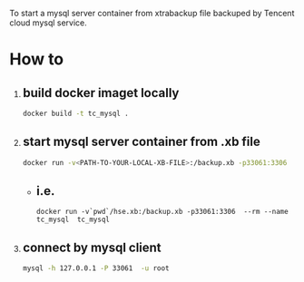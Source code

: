 To start a mysql server container from xtrabackup file backuped by Tencent cloud mysql service.

# How to

1. build docker imaget locally 
	- 
	```bash
	docker build -t tc_mysql .
	```

2. start mysql server container from .xb file
	- 
	```bash
	docker run -v<PATH-TO-YOUR-LOCAL-XB-FILE>:/backup.xb -p33061:3306  --rm --name tc_mysql  tc_mysql 
	```
	- i.e.
		- 
		```
		docker run -v`pwd`/hse.xb:/backup.xb -p33061:3306  --rm --name tc_mysql  tc_mysql
		```

3. connect by mysql client 
	- 
	```bash
	mysql -h 127.0.0.1 -P 33061  -u root
	```


